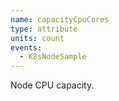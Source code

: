 ```yaml
---
name: capacityCpuCores
type: attribute
units: count
events:
  - K8sNodeSample
---
```


Node CPU capacity.